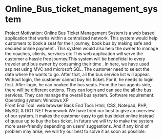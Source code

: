 # Online_Bus_ticket_management_system
Project Motivation:
Online Bus Ticket Management System is a web based application that works within a centralized network. This system would help customers to book a seat for their journey,
book bus by making safe and secured online payment . This system would also help the owner to manage the coaches, clients, services etc.This web application will serve the
customer a hassle free journey.This system will be beneficial to every traveler and bus owner by consuming their time .
In here, we have used asp.net using MVC and microsoft SQL. The customer need to select the date where he wants to go. After that, all the bus service list will appear. Without login, the customer cannot buy his ticket. For it, he needs to login first. After login, he can booked
the bus seats. From the bus agents side, there will be different options. They can login and can see the all the bus services. They can manage the overall bus system.
Software requirement:
  Operating system: Windows XP  
  Front End Tool: web browser
  Back End Tool: Html, CSS, Notepad, PHP, MySQL & DOT NET Framework
We have tried our best to give an overview of our system. It makes the customer easy to get bus ticket online instead of queue up to buy the bus ticket. In future we will try to make the system more user-friendly depending on users’ suggestions. And if any kind of problem may arise, we will try our best to solve it as soon as possible. 

